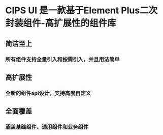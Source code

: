 # CIPS UI 是一款基于Element Plus二次封装组件-高扩展性的组件库
## 简洁至上
### 所有组件支持全量引入和按需引入，并且用法简单
## 高扩展性
### 全新的组件api设计，支持高度自定义
## 全面覆盖
### 涵盖基础组件、通用组件和业务组件
